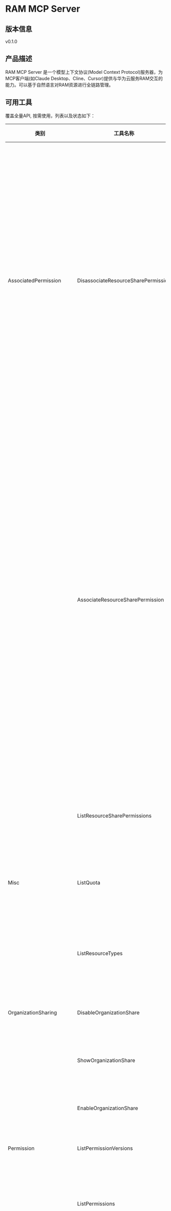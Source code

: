# RAM MCP Server 

## 版本信息
v0.1.0

## 产品描述

RAM MCP Server 是一个模型上下文协议(Model Context Protocol)服务器，为MCP客户端(如Claude Desktop、Cline、Cursor)提供与华为云服务RAM交互的能力。可以基于自然语言对RAM资源进行全链路管理。

## 可用工具
覆盖全量API, 按需使用，列表以及状态如下：

| 类别 | 工具名称 | 功能描述 | 状态 |
| --- | --- | --- | --- |
| AssociatedPermission | DisassociateResourceSharePermission | 移除资源共享实例绑定的共享资源权限。权限更改立即生效。只有当目前资源共享实例中没有绑定相关资源类型时,您才能从资源共享实例中移除共享资源权限。 | To be tested |
|  | AssociateResourceSharePermission | 为资源共享实例中包含的资源类型绑定或替换共享资源权限。 对于资源共享实例中的每一种资源类型,您可以设置唯一权限。仅当资源共享实例中当前没有该资源类型的资源时,您才能绑定新的共享资源权限。 | To be tested |
|  | ListResourceSharePermissions | 检索资源共享实例关联的共享资源权限。 | To be tested |
| Misc | ListQuota | 查询当前账号的资源共享配额信息。 | To be tested |
|  | ListResourceTypes | 查询已对接云服务的资源类型和区域等信息。 | To be tested |
| OrganizationSharing | DisableOrganizationShare | 关闭与组织共享资源。 | To be tested |
|  | ShowOrganizationShare | 检索是否启用与组织共享资源。 | To be tested |
|  | EnableOrganizationShare | 启用与组织共享资源。 | To be tested |
| Permission | ListPermissionVersions | 获取权限的所有版本。 | To be tested |
|  | ListPermissions | 检索指定资源类型的共享资源权限列表。 | To be tested |
|  | ShowPermission | 检索指定资源类型的共享资源指定版本的权限内容,如果不指定权限版本,则返回默认版本的权限内容。 | To be tested |
| Principal | SearchSharedPrincipals | 检索共享资源的使用者。 | To be tested |
| Resource | SearchSharedResources | 检索您共享的或共享给您的资源。 | To be tested |
| ResourceShare | CreateResourceShare | 创建一个资源共享实例。您可以指定需要共享的资源列表,资源使用者列表,以及授予资源使用者的权限列表。 | To be tested |
|  | SearchResourceShares | 检索您创建的或者共享给您的资源共享实例详情。 | To be tested |
|  | DeleteResourceShare | 删除指定的资源共享实例。此操作不会删除实体资源,仅停止向其他账号共享资源。 | To be tested |
|  | UpdateResourceShare | 修改资源共享实例的特定属性。 | To be tested |
| ResourceShareAssociation | AssociateResourceShare | 向资源共享实例绑定指定的资源使用者列表或共享资源列表。对于新增的共享资源,有权访问此资源共享实例的资源使用者获得该共享资源的访问权限。对于新增的资源使用者,获得对此资源共享实例中共享资源的访问权限。 | To be tested |
|  | DisassociateResourceShare | 将指定的资源使用者或共享资源从指定的资源共享实例中移除。资源使用者也可以从指定的资源共享实例中主动退出。 | To be tested |
|  | SearchResourceShareAssociations | 检索您拥有的资源共享实例中绑定的共享资源和资源使用者。 | To be tested |
| ResourceShareInvitation | AcceptResourceShareInvitation | 接受来自其他账号的资源共享邀请。 | To be tested |
|  | RejectResourceShareInvitation | 拒绝来自其他账号的资源共享邀请。 | To be tested |
|  | SearchResourceShareInvitation | 通过条件检索资源共享邀请。 | To be tested |
| Tag | BatchCreateResourceShareTags | 资源共享实例增加标签。 | To be tested |
|  | SearchResourceShareCountByTags | 根据标签信息查询资源共享实例数量。 | To be tested |
|  | BatchDeleteResourceShareTags | 删除资源共享实例指定的标签。 | To be tested |
|  | ListResourceShareTags | 查询资源共享实例已使用标签的列表。 | To be tested |
|  | ListResourceSharesByTags | 根据标签信息查询资源共享实例列表。 | To be tested |
